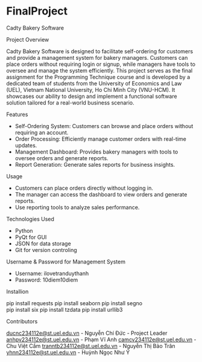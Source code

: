 # FinalProject
Cadty Bakery Software

Project Overview

Cadty Bakery Software is designed to facilitate self-ordering for customers and provide a management system for bakery managers. Customers can place orders without requiring login or signup, while managers have tools to oversee and manage the system efficiently.
This project serves as the final assignment for the Programming Technique course and is developed by a dedicated team of students from the University of Economics and Law (UEL), Vietnam National University, Ho Chi Minh City (VNU-HCM). It showcases our ability to design and implement a functional software solution tailored for a real-world business scenario.

Features

- Self-Ordering System: Customers can browse and place orders without requiring an account.
- Order Processing: Efficiently manage customer orders with real-time updates.
- Management Dashboard: Provides bakery managers with tools to oversee orders and generate reports.
- Report Generation: Generate sales reports for business insights.

Usage

- Customers can place orders directly without logging in.
- The manager can access the dashboard to view orders and generate reports.
- Use reporting tools to analyze sales performance.

Technologies Used

- Python
- PyQt for GUI
- JSON for data storage
- Git for version controling

Username & Password for Management System

- Username: ilovetranduythanh
- Password: 10diem10diem

Installion

pip install requests
pip install seaborn
pip install segno  
pip install six
pip install tzdata
pip install urllib3

Contributors

ducnc234112e@st.uel.edu.vn - Nguyễn Chí Đức - Project Leader
anhpv234112e@st.uel.edu.vn - Phạm Vĩ Anh
camcv234112e@st.uel.edu.vn - Chu Việt Cầm
tranntb234112e@st.uel.edu.vn - Nguyễn Thị Bảo Trân
yhnn234112e@st.uel.edu.vn - Huỳnh Ngọc Như Ý

